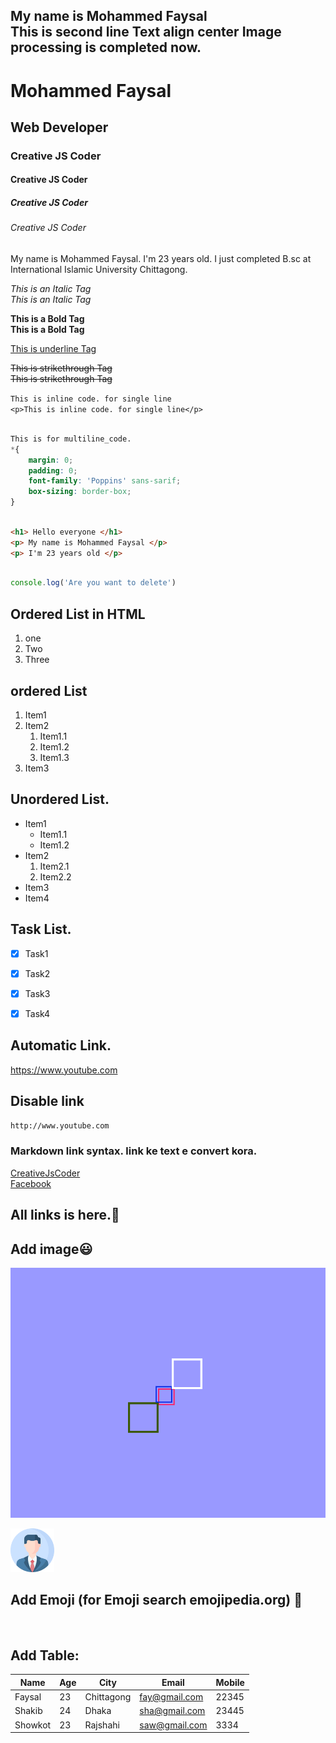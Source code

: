 <!--Markdown tutorial-->
<!--Here we will know markdodwn systex-->
My name is Mohammed Faysal  
This is second line
Text align center
Image processing is completed now.
---

# Mohammed Faysal
## Web Developer
### Creative JS Coder
#### Creative JS Coder
##### Creative JS Coder
###### Creative JS Coder

<p>My name is Mohammed Faysal. I'm 23 years old. I just completed B.sc at International Islamic University Chittagong.</p>

<i>This is an Italic Tag</i>  
_This is an Italic Tag_


<b>This is a Bold Tag </b>  
__This is a Bold Tag__


<u> This is underline Tag </u>


<del> This is strikethrough Tag </del>  
~~This is strikethrough Tag~~

`This is inline code. for single line`  
`<p>This is inline code. for single line</p>`

```css

This is for multiline_code.  
*{
    margin: 0;
    padding: 0;
    font-family: 'Poppins' sans-sarif;
    box-sizing: border-box;
}

```

```html

<h1> Hello everyone </h1>
<p> My name is Mohammed Faysal </p>
<p> I'm 23 years old </p>

```

```javascript

console.log('Are you want to delete')

```

## Ordered List in HTML
<ol> 
    <li>one</li>
    <li>Two</li>
    <li>Three</li>
</ol>

## ordered List
1. Item1
2. Item2
    1. Item1.1
    2. Item1.2
    3. Item1.3
3. Item3 



## Unordered List.
- Item1
    - Item1.1
    - Item1.2
- Item2
    1. Item2.1
    2. Item2.2
- Item3
- Item4 


## Task List.
- [x] Task1
- [x] Task2
- [x] Task3
- [x] Task4


## Automatic Link.
https://www.youtube.com


## Disable link
`http://www.youtube.com`


### Markdown link syntax. link ke text e convert kora.
[CreativeJsCoder][youtubelink]  
[Facebook][facebook]


## All links is here.🤗
[Websitelink]: https://www.website.com
[youtubelink]: https://www.youtube.com
[developerlink]: https://www.developer.com
[facebook]: https://www.facebook.com


## Add image😃
![alt text](./image/pic01.png)

<img src="./image/pic02.png" width = 70; height = 70 title= "My profile">


## Add Emoji (for Emoji search emojipedia.org) 💖

<br>

## Add Table:
| Name | Age | City | Email | Mobile |
| ----- | ---- | --- | ---- | ---- |
| Faysal | 23 | Chittagong | fay@gmail.com | 22345 |
| Shakib | 24 | Dhaka | sha@gmail.com | 23445 |
| Showkot | 23 | Rajshahi | saw@gmail.com | 3334 |


